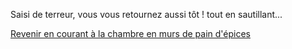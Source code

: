 Saisi de terreur, vous vous retournez aussi tôt ! tout en sautillant...

[Revenir en courant à la chambre en murs de pain d'épices](../../../../feu-de-camp.md)

